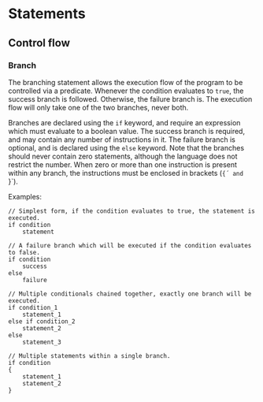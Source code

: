 # Statements

## Control flow

### Branch

The branching statement allows the execution flow of the program to be controlled via a predicate. Whenever the
condition evaluates to `true`, the success branch is followed. Otherwise, the failure branch is. The execution flow will
only take one of the two branches, never both.

Branches are declared using the `if` keyword, and require an expression which must evaluate to a boolean value. The
success branch is required, and may contain any number of instructions in it. The failure branch is optional, and is
declared using the `else` keyword. Note that the branches should never contain zero statements, although the language
does not restrict the number. When zero or more than one instruction is present within any branch, the instructions must
be enclosed in brackets (`{´ and `}`).

Examples:

```derg
// Simplest form, if the condition evaluates to true, the statement is executed.
if condition
    statement

// A failure branch which will be executed if the condition evaluates to false.
if condition
    success
else
    failure

// Multiple conditionals chained together, exactly one branch will be executed.
if condition_1
    statement_1
else if condition_2
    statement_2
else
    statement_3

// Multiple statements within a single branch.
if condition
{
    statement_1
    statement_2
}
```
